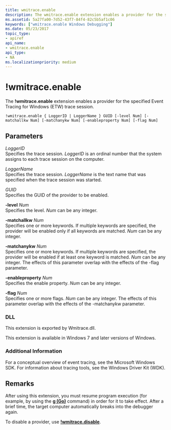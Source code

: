 ```yaml
---
title: wmitrace.enable
description: The wmitrace.enable extension enables a provider for the specified Event Tracing for Windows (ETW) trace session.
ms.assetid: 5a27fa00-7d52-43f7-84f4-82c5b5af1c06
keywords: ["wmitrace.enable Windows Debugging"]
ms.date: 05/23/2017
topic_type:
- apiref
api_name:
- wmitrace.enable
api_type:
- NA
ms.localizationpriority: medium
---
```


# !wmitrace.enable


The **!wmitrace.enable** extension enables a provider for the specified Event Tracing for Windows (ETW) trace session.

```dbgcmd
!wmitrace.enable { LoggerID | LoggerName } GUID [-level Num] [-matchallkw Num] [-matchanykw Num] [-enableproperty Num] [-flag Num] 
```

## <span id="ddk__wmitrace_strdump_dbg"></span><span id="DDK__WMITRACE_STRDUMP_DBG"></span>Parameters


<span id="_______LoggerID______"></span><span id="_______loggerid______"></span><span id="_______LOGGERID______"></span> *LoggerID*   
Specifies the trace session. *LoggerID* is an ordinal number that the system assigns to each trace session on the computer.

<span id="_______LoggerName______"></span><span id="_______loggername______"></span><span id="_______LOGGERNAME______"></span> *LoggerName*   
Specifies the trace session. *LoggerName* is the text name that was specified when the trace session was started.

<span id="_______GUID______"></span><span id="_______guid______"></span> *GUID*   
Specifies the GUID of the provider to be enabled.

<span id="_______-level_______Num______"></span><span id="_______-level_______num______"></span><span id="_______-LEVEL_______NUM______"></span> **-level** *Num*   
Specifies the level. *Num* can be any integer.

<span id="_______-matchallkw_______Num______"></span><span id="_______-matchallkw_______num______"></span><span id="_______-MATCHALLKW_______NUM______"></span> **-matchallkw** *Num*   
Specifies one or more keywords. If multiple keywords are specified, the provider will be enabled only if all keywords are matched. *Num* can be any integer.

<span id="_______-matchanykw_______Num______"></span><span id="_______-matchanykw_______num______"></span><span id="_______-MATCHANYKW_______NUM______"></span> **-matchanykw** *Num*   
Specifies one or more keywords. If multiple keywords are specified, the provider will be enabled if at least one keyword is matched. *Num* can be any integer. The effects of this parameter overlap with the effects of the -flag parameter.

<span id="_______-enableproperty_______Num______"></span><span id="_______-enableproperty_______num______"></span><span id="_______-ENABLEPROPERTY_______NUM______"></span> **-enableproperty** *Num*   
Specifies the enable property. *Num* can be any integer.

<span id="_______-flag_______Num______"></span><span id="_______-flag_______num______"></span><span id="_______-FLAG_______NUM______"></span> **-flag** *Num*   
Specifies one or more flags. *Num* can be any integer. The effects of this parameter overlap with the effects of the -matchanykw parameter.

### <span id="DLL"></span><span id="dll"></span>DLL

This extension is exported by Wmitrace.dll.

This extension is available in Windows 7 and later versions of Windows.

### <span id="Additional_Information"></span><span id="additional_information"></span><span id="ADDITIONAL_INFORMATION"></span>Additional Information

For a conceptual overview of event tracing, see the Microsoft Windows SDK. For information about tracing tools, see the Windows Driver Kit (WDK).

Remarks
-------

After using this extension, you must resume program execution (for example, by using the [**g (Go)**](g--go-.md) command) in order for it to take effect. After a brief time, the target computer automatically breaks into the debugger again.

To disable a provider, use [**!wmitrace.disable**](-wmitrace-disable.md).

 

 





